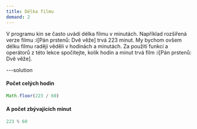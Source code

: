 ```yaml
---
title: Délka filmu
demand: 2
---
```


V programu kin se často uvádí délka filmu v minutách. Například rozšířená verze filmu :i[Pán prstenů: Dvě věže] trvá 223 minut. My bychom ovšem délku filmu raději věděli v hodinách a minutách. Za použití funkcí a operátorů z této lekce spočítejte, kolik hodin a minut trvá film :i[Pán prstenů: Dvě věže].

---solution

#### Počet celých hodin

```js
Math.floor(223 / 60)
```

#### A počet zbývajících minut

```js
223 % 60
```

